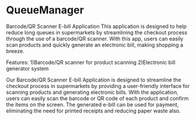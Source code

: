 # QueueManager
Barcode/QR Scanner E-bill Application
This application is designed to help reduce long queues in supermarkets by streamlining the checkout process through the use of a barcode/QR scanner. With this app, users can easily scan products and quickly generate an electronic bill, making shopping a breeze.

Features:
1)Barcode/QR scanner for product scanning
2)Electronic bill generator system

Our Barcode/QR Scanner E-bill Application is designed to streamline the checkout process in supermarkets by providing a user-friendly interface for scanning products and generating electronic bills. With the application, users can easily scan the barcode or QR code of each product and confirm the items on the screen. The generated e-bill can be used for payment, eliminating the need for printed receipts and reducing paper waste also. 
